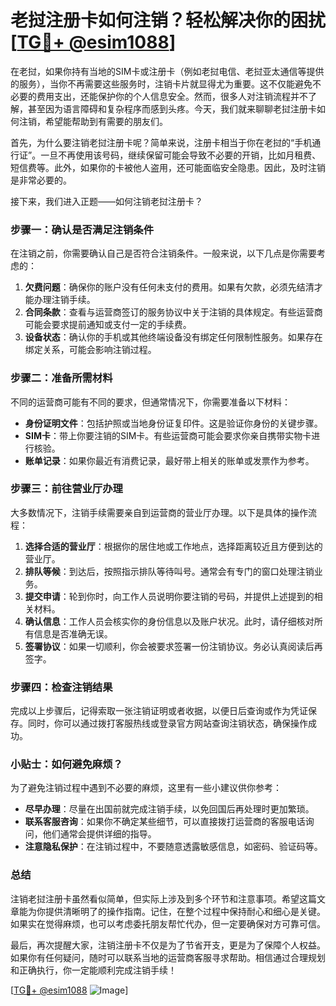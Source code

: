 # 老挝注册卡如何注销？轻松解决你的困扰[[TG💪+ @esim1088](https://t.me/s/esim1088)]

在老挝，如果你持有当地的SIM卡或注册卡（例如老挝电信、老挝亚太通信等提供的服务），当你不再需要这些服务时，注销卡片就显得尤为重要。这不仅能避免不必要的费用支出，还能保护你的个人信息安全。然而，很多人对注销流程并不了解，甚至因为语言障碍和复杂程序而感到头疼。今天，我们就来聊聊老挝注册卡如何注销，希望能帮助到有需要的朋友们。

首先，为什么要注销老挝注册卡呢？简单来说，注册卡相当于你在老挝的“手机通行证”。一旦不再使用该号码，继续保留可能会导致不必要的开销，比如月租费、短信费等。此外，如果你的卡被他人盗用，还可能面临安全隐患。因此，及时注销是非常必要的。

接下来，我们进入正题——如何注销老挝注册卡？

### 步骤一：确认是否满足注销条件

在注销之前，你需要确认自己是否符合注销条件。一般来说，以下几点是你需要考虑的：

1. **欠费问题**：确保你的账户没有任何未支付的费用。如果有欠款，必须先结清才能办理注销手续。
2. **合同条款**：查看与运营商签订的服务协议中关于注销的具体规定。有些运营商可能会要求提前通知或支付一定的手续费。
3. **设备状态**：确认你的手机或其他终端设备没有绑定任何限制性服务。如果存在绑定关系，可能会影响注销过程。

### 步骤二：准备所需材料

不同的运营商可能有不同的要求，但通常情况下，你需要准备以下材料：

- **身份证明文件**：包括护照或当地身份证复印件。这是验证你身份的关键步骤。
- **SIM卡**：带上你要注销的SIM卡。有些运营商可能会要求你亲自携带实物卡进行核验。
- **账单记录**：如果你最近有消费记录，最好带上相关的账单或发票作为参考。

### 步骤三：前往营业厅办理

大多数情况下，注销手续需要亲自到运营商的营业厅办理。以下是具体的操作流程：

1. **选择合适的营业厅**：根据你的居住地或工作地点，选择距离较近且方便到达的营业厅。
2. **排队等候**：到达后，按照指示排队等待叫号。通常会有专门的窗口处理注销业务。
3. **提交申请**：轮到你时，向工作人员说明你要注销的号码，并提供上述提到的相关材料。
4. **确认信息**：工作人员会核实你的身份信息以及账户状况。此时，请仔细核对所有信息是否准确无误。
5. **签署协议**：如果一切顺利，你会被要求签署一份注销协议。务必认真阅读后再签字。

### 步骤四：检查注销结果

完成以上步骤后，记得索取一张注销证明或者收据，以便日后查询或作为凭证保存。同时，你可以通过拨打客服热线或登录官方网站查询注销状态，确保操作成功。

### 小贴士：如何避免麻烦？

为了避免注销过程中遇到不必要的麻烦，这里有一些小建议供你参考：

- **尽早办理**：尽量在出国前就完成注销手续，以免回国后再处理时更加繁琐。
- **联系客服咨询**：如果你不确定某些细节，可以直接拨打运营商的客服电话询问，他们通常会提供详细的指导。
- **注意隐私保护**：在注销过程中，不要随意透露敏感信息，如密码、验证码等。

### 总结

注销老挝注册卡虽然看似简单，但实际上涉及到多个环节和注意事项。希望这篇文章能为你提供清晰明了的操作指南。记住，在整个过程中保持耐心和细心是关键。如果实在觉得麻烦，也可以考虑委托朋友帮忙代办，但一定要确保对方可靠可信。

最后，再次提醒大家，注销注册卡不仅是为了节省开支，更是为了保障个人权益。如果你有任何疑问，随时可以联系当地的运营商客服寻求帮助。相信通过合理规划和正确执行，你一定能顺利完成注销手续！

[[TG💪+ @esim1088](https://t.me/s/esim1088) ![Image](https://i.postimg.cc/4NQfJmqS/Snipaste-2025-05-13-00-14-12.png)]